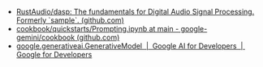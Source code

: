 - [RustAudio/dasp: The fundamentals for Digital Audio Signal Processing. Formerly \`sample\`. (github.com)](https://github.com/rustaudio/dasp)
- [cookbook/quickstarts/Prompting.ipynb at main - google-gemini/cookbook (github.com)](https://github.com/google-gemini/cookbook/blob/main/quickstarts/Prompting.ipynb)
- [google.generativeai.GenerativeModel  |  Google AI for Developers  |  Google for Developers](https://ai.google.dev/api/python/google/generativeai/GenerativeModel)